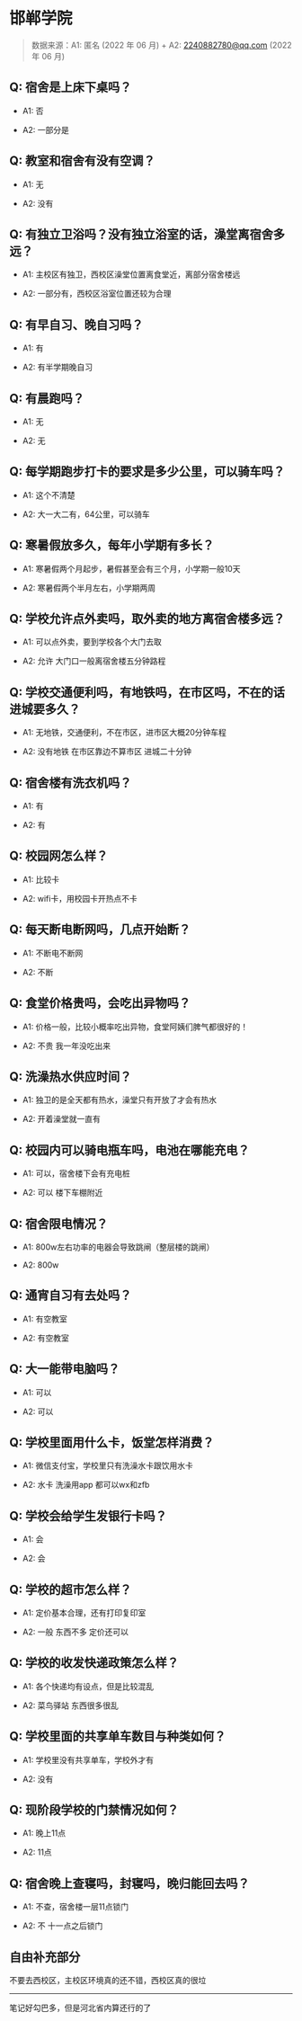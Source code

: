 # 邯郸学院

> 数据来源：A1: 匿名 (2022 年 06 月) + A2: 2240882780@qq.com (2022 年 06 月)

## Q: 宿舍是上床下桌吗？

- A1: 否

- A2: 一部分是

## Q: 教室和宿舍有没有空调？

- A1: 无

- A2: 没有

## Q: 有独立卫浴吗？没有独立浴室的话，澡堂离宿舍多远？

- A1: 主校区有独卫，西校区澡堂位置离食堂近，离部分宿舍楼远

- A2: 一部分有，西校区浴室位置还较为合理

## Q: 有早自习、晚自习吗？

- A1: 有

- A2: 有半学期晚自习

## Q: 有晨跑吗？

- A1: 无

- A2: 无

## Q: 每学期跑步打卡的要求是多少公里，可以骑车吗？

- A1: 这个不清楚

- A2: 大一大二有，64公里，可以骑车

## Q: 寒暑假放多久，每年小学期有多长？

- A1: 寒暑假两个月起步，暑假甚至会有三个月，小学期一般10天

- A2: 寒暑假两个半月左右，小学期两周

## Q: 学校允许点外卖吗，取外卖的地方离宿舍楼多远？

- A1: 可以点外卖，要到学校各个大门去取

- A2: 允许 大门口一般离宿舍楼五分钟路程

## Q: 学校交通便利吗，有地铁吗，在市区吗，不在的话进城要多久？

- A1: 无地铁，交通便利，不在市区，进市区大概20分钟车程

- A2: 没有地铁 在市区靠边不算市区 进城二十分钟

## Q: 宿舍楼有洗衣机吗？

- A1: 有

- A2: 有

## Q: 校园网怎么样？

- A1: 比较卡

- A2: wifi卡，用校园卡开热点不卡

## Q: 每天断电断网吗，几点开始断？

- A1: 不断电不断网

- A2: 不断

## Q: 食堂价格贵吗，会吃出异物吗？

- A1: 价格一般，比较小概率吃出异物，食堂阿姨们脾气都很好的！

- A2: 不贵 我一年没吃出来

## Q: 洗澡热水供应时间？

- A1: 独卫的是全天都有热水，澡堂只有开放了才会有热水

- A2: 开着澡堂就一直有

## Q: 校园内可以骑电瓶车吗，电池在哪能充电？

- A1: 可以，宿舍楼下会有充电桩

- A2: 可以 楼下车棚附近

## Q: 宿舍限电情况？

- A1: 800w左右功率的电器会导致跳闸（整层楼的跳闸）

- A2: 800w

## Q: 通宵自习有去处吗？

- A1: 有空教室

- A2: 有空教室

## Q: 大一能带电脑吗？

- A1: 可以

- A2: 可以

## Q: 学校里面用什么卡，饭堂怎样消费？

- A1: 微信支付宝，学校里只有洗澡水卡跟饮用水卡

- A2: 水卡 洗澡用app 都可以wx和zfb

## Q: 学校会给学生发银行卡吗？

- A1: 会

- A2: 会

## Q: 学校的超市怎么样？

- A1: 定价基本合理，还有打印复印室

- A2: 一般 东西不多 定价还可以

## Q: 学校的收发快递政策怎么样？

- A1: 各个快递均有设点，但是比较混乱

- A2: 菜鸟驿站 东西很多很乱

## Q: 学校里面的共享单车数目与种类如何？

- A1: 学校里没有共享单车，学校外才有

- A2: 没有

## Q: 现阶段学校的门禁情况如何？

- A1: 晚上11点

- A2: 11点

## Q: 宿舍晚上查寝吗，封寝吗，晚归能回去吗？

- A1: 不查，宿舍楼一层11点锁门

- A2: 不 十一点之后锁门

## 自由补充部分

不要去西校区，主校区环境真的还不错，西校区真的很垃

***

笔记好勾巴多，但是河北省内算还行的了